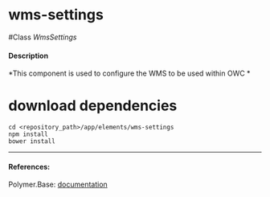 wms-settings
=========


#Class
*WmsSettings*

#### Description
*This component is used to configure the WMS to be used within OWC *

# download dependencies
```
cd <repository_path>/app/elements/wms-settings
npm install
bower install
```

____________
#### References:
Polymer.Base: [documentation](http://polymer.github.io/polymer/)




